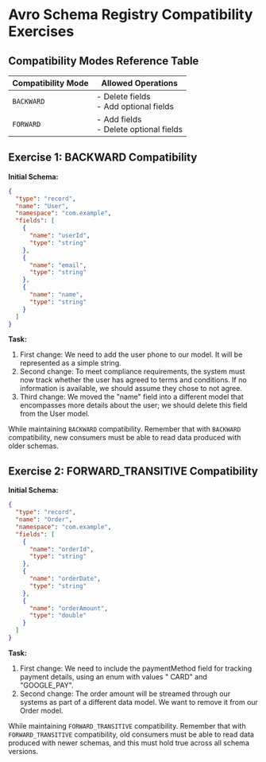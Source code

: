 # Avro Schema Registry Compatibility Exercises

## Compatibility Modes Reference Table

| Compatibility Mode | Allowed Operations                       |
|--------------------|------------------------------------------|
| `BACKWARD`         | - Delete fields<br>- Add optional fields |
| `FORWARD`          | - Add fields<br>- Delete optional fields |

## Exercise 1: BACKWARD Compatibility

**Initial Schema:**

```json
{
  "type": "record",
  "name": "User",
  "namespace": "com.example",
  "fields": [
    {
      "name": "userId",
      "type": "string"
    },
    {
      "name": "email",
      "type": "string"
    },
    {
      "name": "name",
      "type": "string"
    }
  ]
}
```

**Task:**

1. First change: We need to add the user phone to our model. It will be represented as a simple string.
2. Second change: To meet compliance requirements, the system must now track whether the user has agreed to terms and
   conditions. If no information is available, we should assume they chose to not agree.
3. Third change: We moved the "name" field into a different model that encompasses more details about the user; we
   should delete this field from the User model.

While maintaining `BACKWARD` compatibility. Remember that with `BACKWARD` compatibility, new consumers must be able to
read data produced with older schemas.

## Exercise 2: FORWARD_TRANSITIVE Compatibility

**Initial Schema:**

```json
{
  "type": "record",
  "name": "Order",
  "namespace": "com.example",
  "fields": [
    {
      "name": "orderId",
      "type": "string"
    },
    {
      "name": "orderDate",
      "type": "string"
    },
    {
      "name": "orderAmount",
      "type": "double"
    }
  ]
}
```

**Task:**

1. First change: We need to include the paymentMethod field for tracking payment details, using an enum with values "
   CARD" and "GOOGLE_PAY".
2. Second change: The order amount will be streamed through our systems as part of a different data model. We want to
   remove it from our Order model.

While maintaining `FORWARD_TRANSITIVE` compatibility. Remember that with `FORWARD_TRANSITIVE` compatibility, old
consumers must be able to read data produced with newer schemas, and this must hold true across all schema versions.